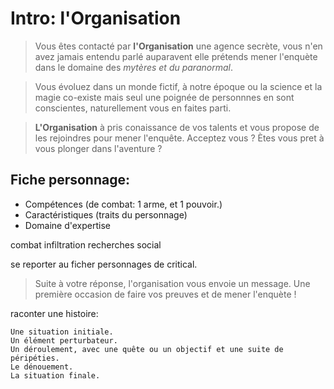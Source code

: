 # Intro: l'Organisation

> Vous êtes contacté par **l'Organisation** une agence secrète, vous n'en avez jamais entendu parlé auparavent elle prétends mener l'enquète dans le domaine des _mytères et du paranormal_.

> Vous évoluez dans un monde fictif, à notre époque ou la science et la magie co-existe mais seul une poignée de personnnes en sont conscientes, naturellement vous en faites parti.

> **L'Organisation** à pris conaissance de vos talents et vous propose de les rejoindres pour mener l'enquête. Acceptez vous ? Ètes vous pret à vous plonger dans l'aventure ?

## Fiche personnage:

- Compétences (de combat: 1 arme, et 1 pouvoir.)
- Caractéristiques (traits du personnage)
- Domaine d'expertise

combat
infiltration
recherches
social

se reporter au ficher personnages de critical.

> Suite à votre réponse, l'organisation vous envoie un message.
> Une première occasion de faire vos preuves et de mener l'enquète !

raconter une histoire:

    Une situation initiale.
    Un élément perturbateur.
    Un déroulement, avec une quête ou un objectif et une suite de péripéties.
    Le dénouement.
    La situation finale.
